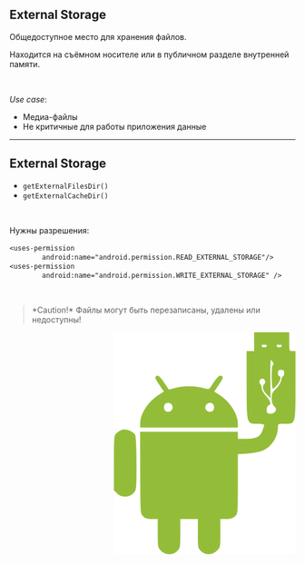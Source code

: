 ## External Storage

Общедоступное место для хранения файлов.

Находится на съёмном носителе или в публичном разделе внутренней памяти.

<br>

*Use case*:  
* Медиа-файлы
* Не критичные для работы приложения данные

------

## External Storage


* `getExternalFilesDir()`
* `getExternalCacheDir()`

<br>

Нужны разрешения:
<!-- .element: class="fragment" data-fragment-index="1" -->

```
<uses-permission
        android:name="android.permission.READ_EXTERNAL_STORAGE"/>
<uses-permission
        android:name="android.permission.WRITE_EXTERNAL_STORAGE" />
```

<!-- .element: class="fragment" data-fragment-index="1" -->

<br>

<blockquote class="noveo-warn">
*Caution!*
Файлы могут быть перезаписаны, удалены или недоступны!
</blockquote/>
<!-- .element: class="fragment" data-fragment-index="2" -->

<img style="float: right" src="lecture/storage/img/external_storage.png">

<br>